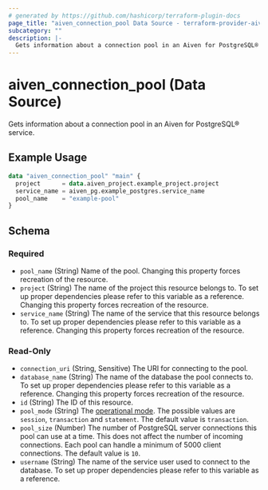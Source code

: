 ```yaml
---
# generated by https://github.com/hashicorp/terraform-plugin-docs
page_title: "aiven_connection_pool Data Source - terraform-provider-aiven"
subcategory: ""
description: |-
  Gets information about a connection pool in an Aiven for PostgreSQL® service.
---
```


# aiven_connection_pool (Data Source)

Gets information about a connection pool in an Aiven for PostgreSQL® service.

## Example Usage

```terraform
data "aiven_connection_pool" "main" {
  project      = data.aiven_project.example_project.project
  service_name = aiven_pg.example_postgres.service_name
  pool_name    = "example-pool"
}
```

<!-- schema generated by tfplugindocs -->
## Schema

### Required

- `pool_name` (String) Name of the pool. Changing this property forces recreation of the resource.
- `project` (String) The name of the project this resource belongs to. To set up proper dependencies please refer to this variable as a reference. Changing this property forces recreation of the resource.
- `service_name` (String) The name of the service that this resource belongs to. To set up proper dependencies please refer to this variable as a reference. Changing this property forces recreation of the resource.

### Read-Only

- `connection_uri` (String, Sensitive) The URI for connecting to the pool.
- `database_name` (String) The name of the database the pool connects to. To set up proper dependencies please refer to this variable as a reference. Changing this property forces recreation of the resource.
- `id` (String) The ID of this resource.
- `pool_mode` (String) The [operational mode](https://aiven.io/docs/products/postgresql/concepts/pg-connection-pooling#pooling-modes). The possible values are `session`, `transaction` and `statement`. The default value is `transaction`.
- `pool_size` (Number) The number of PostgreSQL server connections this pool can use at a time. This does not affect the number of incoming connections. Each pool can handle a minimum of 5000 client connections. The default value is `10`.
- `username` (String) The name of the service user used to connect to the database. To set up proper dependencies please refer to this variable as a reference.
